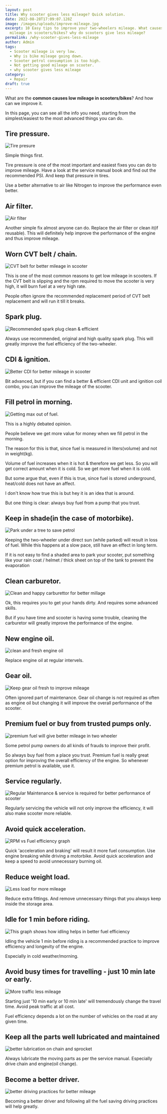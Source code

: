```yaml
---
layout: post
title: Why scooter gives less mileage? Quick solution.
date: 2022-08-28T17:09:07.128Z
image: /images/uploads/improve-mileage.jpg
excerpt: 10 Easy tips to improve your two-wheelers mileage. What causes low
  mileage in scooters/bikes? why do scooters give less mileage?
permalink: /why-scooter-gives-less-mileage
author: Admin
tags:
  - Scooter mileage is very low.
  - Why is bike mileage going down.
  - Scooter petrol consumption is too high.
  - Not getting good mileage on scooter.
  - why scooter gives less mileage
category:
  - Repair
draft: true
---
```

What are the **common causes low mileage in scooters/bikes**? And how can we improve it. 

In this page, you can see all the info you need, starting from the simplest/easiest to the most advanced things you can do.

## Tire pressure.

![Tire presure](/images/uploads/tire-pressure.jpg "Scooter tire presure")

Simple things first. 

Tire pressure is one of the most important and easiest fixes you can do to improve mileage. Have a look at the service manual book and find out the recommended PSI. And keep that pressure in tires.

Use a better alternative to air like Nitrogen to improve the performance even better.

## Air filter.

![Air filter ](/images/uploads/air-filter-for-mileage.jpg "New & clean air filter")

Another simple fix almost anyone can do. Replace the air filter or clean it(if reusable). This will definitely help improve the performance of the engine and thus improve mileage.

## Worn CVT belt / chain.

![CVT belt for better mileage in scooter](/images/uploads/cvt-belt-for-miliage.jpg "CVT belt - new and tight.")

This is one of the most common reasons to get low mileage in scooters. If the CVT belt is slipping and the rpm required to move the scooter is very high, it will burn fuel at a very high rate.

People often ignore the recommended replacement period of CVT belt replacement and will run it till it breaks.

## Spark plug.

![Recommended spark plug clean & efficient](/images/uploads/sparkplug-for-better-mileage-in-scooter.jpg "Branded original spark plug")

Always use recommended, original and high quality spark plug. This will greatly improve the fuel efficiency of the two-wheeler.

## CDI & ignition.

![Better CDI for better mileage in scooter](/images/uploads/better-cdi-for-better-mileage-in-scooter.jpg "Better CDI for better mileage in scooter")

Bit advanced, but if you can find a better & efficient CDI unit and ignition coil combo, you can improve the mileage of the scooter.

## Fill petrol in morning.

![Getting max out of fuel.](/images/uploads/gettting-max-out-of-fuel.jpg "Getting max out of fuel.")

This is a highly debated opinion. 

People believe we get more value for money when we fill petrol in the morning. 

The reason for this is that, since fuel is measured in liters(volume) and not in weight(kg).

Volume of fuel increases when it is hot & therefore we get less. So you will get correct amount when it is cold. So we get more fuel when it is cold.

But some argue that, even if this is true, since fuel is stored underground, heat/cold does not have an affect.

I don't know how true this is but hey it is an idea that is around.

But one thing is clear: always buy fuel from a pump that you trust.

## Keep in shade(in the case of motorbike).

![Park under a tree to save petrol](/images/uploads/park-under-a-tree-to-save-petrol.jpg "park under shade or tree")

Keeping the two-wheeler under direct sun (while parked) will result in loss of fuel. While this happens at a slow pace, still have an effect in long term.

If it is not easy to find a shaded area to park your scooter, put something like your rain coat / helmet / thick sheet on top of the tank to prevent the evaporation

## Clean carburetor.

![Clean and happy carburettor for better millage](/images/uploads/clean-and-efficient-carburator-for-better-miliage.jpg "keep the carburettor clean and efficient")

Ok, this requires you to get your hands dirty. And requires some advanced skills. 

But if you have time and scooter is having some trouble, cleaning the carburetor will greatly improve the performance of the engine.

## New engine oil.

![clean and fresh engine oil](/images/uploads/engine-oil-new-and-fresh.jpg)

Replace engine oil at regular intervels.

## Gear oil.

![Keep gear oil fresh to improve mileage](/images/uploads/scooter-gear-oil.jpg "Gear oil change")

Often ignored part of maintenance. Gear oil change is not required as often as engine oil but changing it will improve the overall performance of the scooter.

## Premium fuel or buy from trusted pumps only.

![premium fuel will give better mileage in two wheeler](/images/uploads/premium-fuel-for-better-performance-in-scooter-and-bike.jpg "Premium fuel ")

Some petrol pump owners do all kinds of frauds to improve their profit. 

So always buy fuel from a place you trust. Premium fuel is really great option for improving the overall efficiency of the engine. So whenever premium petrol is available, use it.

## Service regularly.

![Regular Maintenance & service is required for better performance of scooter](/images/uploads/regular-maintenance.jpg "Maintenance guy photo")

Regularly servicing the vehicle will not only improve the efficiency, it will also make scooter more reliable.

## Avoid quick acceleration.

![RPM vs Fuel efficiency graph](/images/uploads/rpm-vs-efficiency.jpg "Fuel efficiency and RPM represented in graph")

Quick 'acceleration and braking' will result it more fuel consumption. Use engine breaking while driving a motorbike. Avoid quick acceleration and keep a speed to avoid unnecessary burning oil.

## Reduce weight load.

![Less load for more mileage](/images/uploads/leas-load-means-more-mileage.jpg "Reduce the scooter weight load")

Reduce extra fittings. And remove unnecessary things that you always keep inside the storage area.

## Idle for 1 min before riding.

![This graph shows how idling helps in better fuel efficiency](/images/uploads/idel-for-better-performace-in-scooter-motor-bike.jpg "Idle for 1 minute before journey")

Idling the vehicle 1 min before riding is a recommended practice to improve efficiency and longevity of the engine. 

Especially in cold weather/morning.

## Avoid busy times for travelling - just 10 min late or early.

![More traffic less mileage](/images/uploads/more-traffic-less-mileage.jpg "More traffic less mileage")

Starting just '10 min early or 10 min late' will tremendously change the travel time. Avoid peak traffic at all cost.

Fuel efficiency depends a lot on the number of vehicles on the road at any given time. 

## Keep all the parts well lubricated and maintained

![better lubrication on chain and sprocket](/images/uploads/better-lubrication.jpg "better lubrication on chain and sprocket")

Always lubricate the moving parts as per the service manual. Especially drive chain and engine(oil change).

## Become a better driver.

![better driving practices for better mileage](/images/uploads/better-driver-better-miliage.jpg "better driving practices for better mileage")

Becoming a better driver and following all the fuel saving driving practices will help greatly.